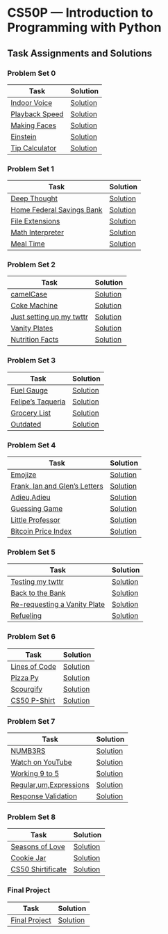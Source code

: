 # CS50P — Introduction to Programming with Python
## Task Assignments and Solutions
### Problem Set 0
| Task | Solution |
| - | - |
| [Indoor Voice](https://cs50.harvard.edu/python/2022/psets/0/indoor/) | [Solution](./problem-set-0/indoor/) |
| [Playback Speed](https://cs50.harvard.edu/python/2022/psets/0/playback/) | [Solution](./problem-set-0/playback/) |
| [Making Faces](https://cs50.harvard.edu/python/2022/psets/0/faces/) | [Solution](./problem-set-0/faces/) |
| [Einstein](https://cs50.harvard.edu/python/2022/psets/0/einstein/) | [Solution](./problem-set-0/einstein/) |
| [Tip Calculator](https://cs50.harvard.edu/python/2022/psets/0/tip/) | [Solution](./problem-set-0/tip/) |

### Problem Set 1
| Task | Solution |
| - | - |
| [Deep Thought](https://cs50.harvard.edu/python/2022/psets/1/deep/) | [Solution](./problem-set-1/deep/) |
| [Home Federal Savings Bank](https://cs50.harvard.edu/python/2022/psets/1/bank/) | [Solution](./problem-set-1/bank/) |
| [File Extensions](https://cs50.harvard.edu/python/2022/psets/1/extensions/) | [Solution](./problem-set-1/extensions/) |
| [Math Interpreter](https://cs50.harvard.edu/python/2022/psets/1/interpreter/) | [Solution](./problem-set-1/interpreter/) |
| [Meal Time](https://cs50.harvard.edu/python/2022/psets/1/meal/) |[Solution](./problem-set-1/meal/) |

### Problem Set 2
| Task | Solution |
| - | - |
| [camelCase](https://cs50.harvard.edu/python/2022/psets/2/camel/) | [Solution](./problem-set-2/camel/) |
| [Coke Machine](https://cs50.harvard.edu/python/2022/psets/2/coke/) | [Solution](./problem-set-2/coke/) |
| [Just setting up my twttr](https://cs50.harvard.edu/python/2022/psets/2/twttr/) | [Solution](./problem-set-2/twttr/) |
| [Vanity Plates](https://cs50.harvard.edu/python/2022/psets/2/plates/) | [Solution](./problem-set-2/plates/) |
| [Nutrition Facts](https://cs50.harvard.edu/python/2022/psets/2/nutrition/) | [Solution](./problem-set-2/nutrition/) |

### Problem Set 3
| Task | Solution |
| - | - |
| [Fuel Gauge](https://cs50.harvard.edu/python/2022/psets/3/fuel/) | [Solution](./problem-set-3/fuel/) |
| [Felipe’s Taqueria](https://cs50.harvard.edu/python/2022/psets/3/taqueria/) | [Solution](./problem-set-3/taqueria/) |
| [Grocery List](https://cs50.harvard.edu/python/2022/psets/3/grocery/) | [Solution](./problem-set-3/grocery/) |
| [Outdated](https://cs50.harvard.edu/python/2022/psets/3/outdated/) | [Solution](./problem-set-3/outdated/) |

### Problem Set 4
| Task | Solution |
| - | - |
| [Emojize](https://cs50.harvard.edu/python/2022/psets/4/emojize/) | [Solution](./problem-set-4/emojize/) |
| [Frank, Ian and Glen’s Letters](https://cs50.harvard.edu/python/2022/psets/4/figlet/) | [Solution](./problem-set-4/figlet/) |
| [Adieu,Adieu](https://cs50.harvard.edu/python/2022/psets/4/adieu/) | [Solution](./problem-set-4/adieu/) |
| [Guessing Game](https://cs50.harvard.edu/python/2022/psets/4/game/) | [Solution](./problem-set-4/game/) |
| [Little Professor](https://cs50.harvard.edu/python/2022/psets/4/professor/) | [Solution](./problem-set-4/professor/) |
| [Bitcoin Price Index](https://cs50.harvard.edu/python/2022/psets/4/bitcoin/) | [Solution](./problem-set-4/bitcoin/) |

### Problem Set 5
| Task | Solution |
| - | - |
| [Testing my twttr](https://cs50.harvard.edu/python/2022/psets/5/test_twttr/) | [Solution](./problem-set-5/test-twttr/) |
| [Back to the Bank](https://cs50.harvard.edu/python/2022/psets/5/test_bank/) | [Solution](./problem-set-5/test-bank/) |
| [Re-requesting a Vanity Plate](https://cs50.harvard.edu/python/2022/psets/5/test_plates/) | [Solution](./problem-set-5/test-plates/) |
| [Refueling](https://cs50.harvard.edu/python/2022/psets/5/test_fuel/) | [Solution](./problem-set-5/test-fuel/) |

### Problem Set 6
| Task | Solution |
| - | - |
| [Lines of Code](https://cs50.harvard.edu/python/2022/psets/6/lines/) | [Solution](./problem-set-6/lines/) |
| [Pizza Py](https://cs50.harvard.edu/python/2022/psets/6/pizza/) | [Solution](./problem-set-6/pizza/) |
| [Scourgify](https://cs50.harvard.edu/python/2022/psets/6/scourgify/) | [Solution](./problem-set-6/scourgify/) |
| [CS50 P-Shirt](https://cs50.harvard.edu/python/2022/psets/6/shirt/) | [Solution](./problem-set-6/shirt/) |

### Problem Set 7
| Task | Solution |
| - | - |
| [NUMB3RS](https://cs50.harvard.edu/python/2022/psets/7/numb3rs/) | [Solution](./problem-set-7/numb3rs/) |
| [Watch on YouTube](https://cs50.harvard.edu/python/2022/psets/7/watch/) | [Solution](./problem-set-7/watch/) |
| [Working 9 to 5](https://cs50.harvard.edu/python/2022/psets/7/working/) | [Solution](./problem-set-7/working/) |
| [Regular,um,Expressions](https://cs50.harvard.edu/python/2022/psets/7/um/) | [Solution](./problem-set-7/um/) |
| [Response Validation](https://cs50.harvard.edu/python/2022/psets/7/response/) | [Solution](./problem-set-7/response/) |

### Problem Set 8
| Task | Solution |
| - | - |
| [Seasons of Love](https://cs50.harvard.edu/python/2022/psets/8/seasons/) | [Solution](./problem-set-8/seasons/) |
| [Cookie Jar](https://cs50.harvard.edu/python/2022/psets/8/jar/) | [Solution](./problem-set-8/jar/) |
| [CS50 Shirtificate](https://cs50.harvard.edu/python/2022/psets/8/shirtificate/) | [Solution](./problem-set-8/shirtificate/) |

### Final Project
| Task | Solution |
| - | - |
| [Final Project](https://cs50.harvard.edu/python/2022/project/) | [Solution](./final-project/) |